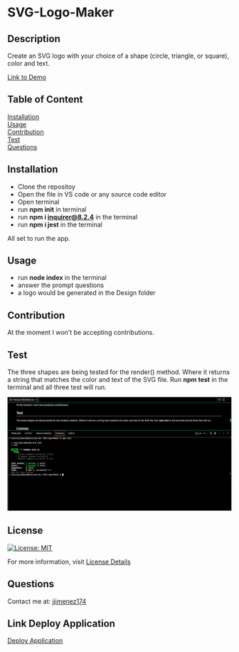 # SVG-Logo-Maker

## Description
Create an SVG logo with your choice of a shape (circle, triangle, or square), color and text. 

[Link to Demo](https://drive.google.com/file/d/1EAxavOHUpm16oCWjzWXRVB1-xB56-Pir/view?usp=sharing)

## Table of Content
[Installation](#installation)  
[Usage](#usage)  
[Contribution](#contribution)  
[Test](#test)  
[Questions](#questions) 

## Installation
* Clone the repositoy
* Open the file in VS code or any source code editor
* Open terminal
* run <b>npm init</b> in terminal
* run <b>npm i inquirer@8.2.4</b> in the terminal
* run <b>npm i jest</b> in the terminal

All set to run the app. 

## Usage
 * run <b>node index</b> in the terminal
 * answer the prompt questions
 * a logo would be generated in the Design folder

## Contribution
At the moment I won't be accepting contributions.

## Test
The three shapes are being tested for the render() method. Where it returns a string that matches the color and text of the SVG file. Run <b> npm test</b> in the terminal and all three test will run. 

![image](./image/shapestest.png)

## License
[![License: MIT](https://img.shields.io/badge/License-MIT-yellow.svg)](https://opensource.org/licenses/MIT)

For more information, visit [License Details](https://opensource.org/license/MIT)

## Questions

Contact me at: [jjimenez174](https://github.com/jjimenez174)

## Link Deploy Application

[Deploy Application](https://jjimenez174.github.io/SVG-Logo-Maker/)
